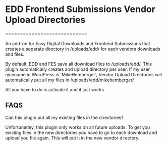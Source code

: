 # EDD Frontend Submissions Vendor Upload Directories
============================

An add-on for Easy Digital Downloads and Frontend Submissions that creates a separate directory in /uploads/edd/ for each vendors downloads and files.

By default, EDD and FES save all download files to /uploads/edd/.  This plugin automatically creates and upload directory per user.  If my user nicename in WordPress is 'MikeHemberger', Vendor Upload Directories will automatically put all my files in /uploads/edd/mikehemberger/

All you have to do is activate it and it just works.

## FAQS ##

Can this plugin put all my existing files in the directories?

Unfortunatley, this plugin only works on all future uploads. To get you existing files in the new directories you have to go to each download and upload you file again. This will put it in the new vendor directory.